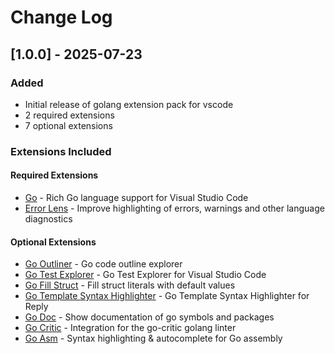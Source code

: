 # Change Log

## [1.0.0] - 2025-07-23

### Added
- Initial release of golang extension pack for vscode
- 2 required extensions
- 7 optional extensions

### Extensions Included

#### Required Extensions
- [Go](https://marketplace.visualstudio.com/items?itemName&#x3D;golang.go) - Rich Go language support for Visual Studio Code
- [Error Lens](https://marketplace.visualstudio.com/items?itemName&#x3D;usernamehw.errorlens) - Improve highlighting of errors, warnings and other language diagnostics

#### Optional Extensions  
- [Go Outliner](https://marketplace.visualstudio.com/items?itemName&#x3D;766b.go-outliner) - Go code outline explorer
- [Go Test Explorer](https://marketplace.visualstudio.com/items?itemName&#x3D;premparihar.gotestexplorer) - Go Test Explorer for Visual Studio Code
- [Go Fill Struct](https://marketplace.visualstudio.com/items?itemName&#x3D;davidbarratt.go-fill-struct) - Fill struct literals with default values
- [Go Template Syntax Highlighter](https://marketplace.visualstudio.com/items?itemName&#x3D;karyan40024.gotmpl-syntax-highlighter) - Go Template Syntax Highlighter for Reply
- [Go Doc](https://marketplace.visualstudio.com/items?itemName&#x3D;msyrus.go-doc) - Show documentation of go symbols and packages
- [Go Critic](https://marketplace.visualstudio.com/items?itemName&#x3D;neverik.go-critic) - Integration for the go-critic golang linter
- [Go Asm](https://marketplace.visualstudio.com/items?itemName&#x3D;quillaja.goasm) - Syntax highlighting &amp; autocomplete for Go assembly
